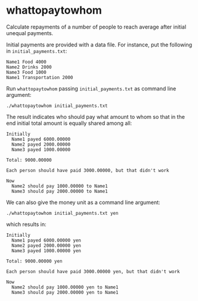 # whattopaytowhom
Calculate repayments of a number of people to reach average after initial unequal payments.

Initial payments are provided with a data file. For instance, put the following in `initial_payments.txt`:

```
Name1 Food 4000
Name2 Drinks 2000
Name3 Food 1000
Name1 Transportation 2000
```

Run `whattopaytowhom` passing `initial_payments.txt` as command line argument:

`./whattopaytowhom initial_payments.txt`

The result indicates who should pay what amount to whom so that in the end initial total amount is equally shared among all:

```
Initially
  Name1 payed 6000.00000
  Name2 payed 2000.00000
  Name3 payed 1000.00000

Total: 9000.00000

Each person should have paid 3000.00000, but that didn't work

Now
  Name2 should pay 1000.00000 to Name1
  Name3 should pay 2000.00000 to Name1
```

We can also give the money unit as a command line argument:

`./whattopaytowhom initial_payments.txt yen`

which results in:

```
Initially
  Name1 payed 6000.00000 yen
  Name2 payed 2000.00000 yen
  Name3 payed 1000.00000 yen

Total: 9000.00000 yen

Each person should have paid 3000.00000 yen, but that didn't work

Now
  Name2 should pay 1000.00000 yen to Name1
  Name3 should pay 2000.00000 yen to Name1
```
